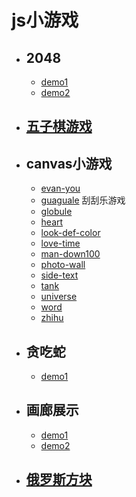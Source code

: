 # js小游戏

- ## 2048
    - [demo1](https://calamus0427.github.io/calamus_game/2048)
    - [demo2](https://calamus0427.github.io/calamus_game/game2048)
- ## [五子棋游戏](https://calamus0427.github.io/calamus_game/Backgammon)
- ## canvas小游戏
    - [evan-you](https://calamus0427.github.io/calamus_game/canvas/evan-you)
    - [guaguale](https://calamus0427.github.io/calamus_game/canvas/guaguale/demo1/)
        刮刮乐游戏
    - [globule](https://calamus0427.github.io/calamus_game/canvas/globule)
    - [heart](https://calamus0427.github.io/calamus_game/canvas/heart)
    - [look-def-color](https://calamus0427.github.io/calamus_game/canvas/look-def-color)
    - [love-time](https://calamus0427.github.io/calamus_game/canvas/love-time)
    - [man-down100](https://calamus0427.github.io/calamus_game/canvas/man-down100)
    - [photo-wall](https://calamus0427.github.io/calamus_game/canvas/photo-wall)
    - [side-text](https://calamus0427.github.io/calamus_game/canvas/side-text)
    - [tank](https://calamus0427.github.io/calamus_game/canvas/tank)
    - [universe](https://calamus0427.github.io/calamus_game/canvas/universe)
    - [word](https://calamus0427.github.io/calamus_game/canvas/word)
    - [zhihu](https://calamus0427.github.io/calamus_game/canvas/zhihu)
- ## 贪吃蛇
    - [demo1](https://calamus0427.github.io/calamus_game/eatSnake)
- ## 画廊展示
    - [demo1](https://calamus0427.github.io/calamus_game/websocket/Stand-alone-Tetris)
    - [demo2](https://calamus0427.github.io/calamus_game/websocket/chart)
- ## [俄罗斯方块](https://calamus0427.github.io/calamus_game/canvas/guaguale/demo1/)